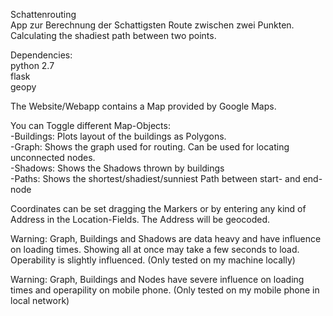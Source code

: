 Schattenrouting  
App zur Berechnung der Schattigsten Route zwischen zwei Punkten.  
Calculating the shadiest path between two points.  


Dependencies:  
python 2.7  
flask  
geopy  


The Website/Webapp contains a Map provided by Google Maps.


You can Toggle different Map-Objects:  
-Buildings: Plots layout of the buildings as Polygons.  
-Graph: Shows the graph used for routing. Can be used for locating unconnected nodes.  
-Shadows: Shows the Shadows thrown by buildings  
-Paths: Shows the shortest/shadiest/sunniest Path between start- and end-node


Coordinates can be set dragging the Markers or by entering any kind of Address in the Location-Fields. The Address will be geocoded.


Warning: Graph, Buildings and Shadows are data heavy and have influence on loading times. Showing all at once may take a few seconds to load. Operability is slightly influenced. (Only tested on my machine locally)

Warning: Graph, Buildings and Nodes have severe influence on loading times and operapility on mobile phone. (Only tested on my mobile phone in local network)
